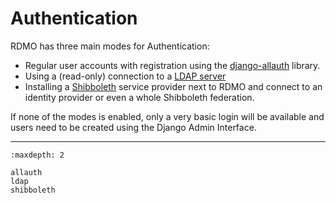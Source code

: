 # Authentication

RDMO has three main modes for Authentication:

* Regular user accounts with registration using the [django-allauth](allauth) library.
* Using a (read-only) connection to a [LDAP server](ldap)
* Installing a [Shibboleth](shibboleth) service provider next to RDMO and connect to an identity provider or even a whole Shibboleth federation.

If none of the modes is enabled, only a very basic login will be available and users need to be created using the Django Admin Interface.

---

```{toctree}
:maxdepth: 2

allauth
ldap
shibboleth
```
